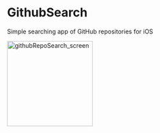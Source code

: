 # GithubSearch
Simple searching app of GitHub repositories for iOS

<img width="200" alt="githubRepoSearch_screen" src="https://user-images.githubusercontent.com/15978091/58488046-a89ca000-81a3-11e9-8155-a507960c8559.png">
